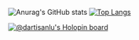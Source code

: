 ![Anurag's GitHub stats](https://github-readme-stats.vercel.app/api?username=dartisan-lu&show_icons=true&theme=dark) [![Top Langs](https://github-readme-stats.vercel.app/api/top-langs/?username=dartisan-lu&layout=compact)](https://github.com/anuraghazra/github-readme-stats)

[![@dartisanlu's Holopin board](https://holopin.me/dartisanlu)](https://holopin.io/@dartisanlu)
